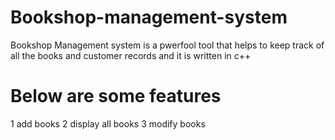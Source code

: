 # Bookshop-management-system
Bookshop Management system is a pwerfool tool  that helps to keep track of all the books and customer records and it is written in c++

# Below are some features
1 add books
2 display all books 
3 modify books
